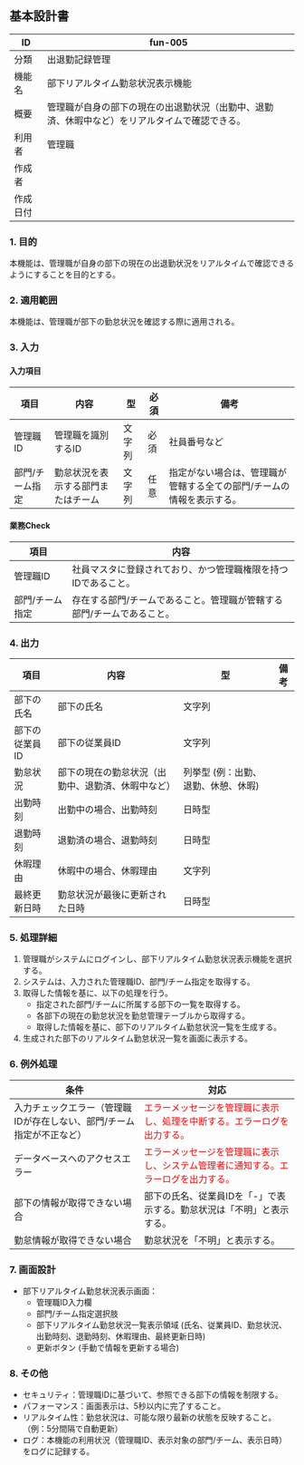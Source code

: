 ## 基本設計書

| ID      | fun-005                      |
| ------- | ---------------------------- |
| 分類    | 出退勤記録管理               |
| 機能名  | 部下リアルタイム勤怠状況表示機能 |
| 概要    | 管理職が自身の部下の現在の出退勤状況（出勤中、退勤済、休暇中など）をリアルタイムで確認できる。 |
| 利用者  | 管理職                       |
| 作成者  |                               |
| 作成日付 |                               |

### 1. 目的

本機能は、管理職が自身の部下の現在の出退勤状況をリアルタイムで確認できるようにすることを目的とする。

### 2. 適用範囲

本機能は、管理職が部下の勤怠状況を確認する際に適用される。

### 3. 入力

#### 入力項目

| 項目         | 内容                       | 型       | 必須   | 備考                                                                                                                                                                                             |
| ------------ | -------------------------- | -------- | ------ | ------------------------------------------------------------------------------------------------------------------------------------------------------------------------------------------------ |
| 管理職ID     | 管理職を識別するID           | 文字列   | 必須   | 社員番号など                                                                                                                                                                                     |
| 部門/チーム指定 | 勤怠状況を表示する部門またはチーム | 文字列   | 任意   | 指定がない場合は、管理職が管轄する全ての部門/チームの情報を表示する。                                                                                                                                                             |

#### 業務Check

| 項目         | 内容                                                                                                                                |
| ------------ | ----------------------------------------------------------------------------------------------------------------------------------- |
| 管理職ID     | 社員マスタに登録されており、かつ管理職権限を持つIDであること。                                                                                                          |
| 部門/チーム指定 | 存在する部門/チームであること。管理職が管轄する部門/チームであること。                                                                                                               |

### 4. 出力

| 項目           | 内容                                 | 型                                | 備考                                                                                           |
| -------------- | ------------------------------------ | --------------------------------- | ---------------------------------------------------------------------------------------------- |
| 部下の氏名       | 部下の氏名                               | 文字列                            |                                                                                                |
| 部下の従業員ID   | 部下の従業員ID                           | 文字列                            |                                                                                                |
| 勤怠状況         | 部下の現在の勤怠状況（出勤中、退勤済、休暇中など） | 列挙型 (例：出勤、退勤、休憩、休暇) |                                                                                                |
| 出勤時刻         | 出勤中の場合、出勤時刻                       | 日時型                            |                                                                                                |
| 退勤時刻         | 退勤済の場合、退勤時刻                       | 日時型                            |                                                                                                |
| 休暇理由         | 休暇中の場合、休暇理由                       | 文字列                            |                                                                                                |
| 最終更新日時     | 勤怠状況が最後に更新された日時                 | 日時型                            |                                                                                                |

### 5. 処理詳細

1.  管理職がシステムにログインし、部下リアルタイム勤怠状況表示機能を選択する。
2.  システムは、入力された管理職ID、部門/チーム指定を取得する。
3.  取得した情報を基に、以下の処理を行う。
    *   指定された部門/チームに所属する部下の一覧を取得する。
    *   各部下の現在の勤怠状況を勤怠管理テーブルから取得する。
    *   取得した情報を基に、部下のリアルタイム勤怠状況一覧を生成する。
4.  生成された部下のリアルタイム勤怠状況一覧を画面に表示する。

### 6. 例外処理

| 条件                                                                | 対応                                                                                                                            |
| ------------------------------------------------------------------- | ------------------------------------------------------------------------------------------------------------------------------- |
| 入力チェックエラー（管理職IDが存在しない、部門/チーム指定が不正など）           | <span style="color:red;">エラーメッセージを管理職に表示し、処理を中断する。エラーログを出力する。</span>                                                                                                        |
| データベースへのアクセスエラー                                                    | <span style="color:red;">エラーメッセージを管理職に表示し、システム管理者に通知する。エラーログを出力する。</span>                                                                                                    |
| 部下の情報が取得できない場合                                                      | 部下の氏名、従業員IDを「-」で表示する。勤怠状況は「不明」と表示する。                                                                                             |
| 勤怠情報が取得できない場合                                                        | 勤怠状況を「不明」と表示する。                                                                                                      |

### 7. 画面設計

*   部下リアルタイム勤怠状況表示画面：
    *   管理職ID入力欄
    *   部門/チーム指定選択肢
    *   部下リアルタイム勤怠状況一覧表示領域 (氏名、従業員ID、勤怠状況、出勤時刻、退勤時刻、休暇理由、最終更新日時)
    *   更新ボタン (手動で情報を更新する場合)

### 8. その他

*   セキュリティ：管理職IDに基づいて、参照できる部下の情報を制限する。
*   パフォーマンス：画面表示は、5秒以内に完了すること。
*   リアルタイム性：勤怠状況は、可能な限り最新の状態を反映すること。（例：5分間隔で自動更新）
*   ログ：本機能の利用状況（管理職ID、表示対象の部門/チーム、表示日時）をログに記録する。

